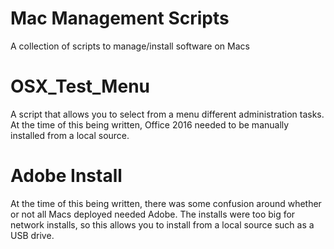 # Mac Management Scripts
A collection of scripts to manage/install software on Macs

# OSX_Test_Menu

A script that allows you to select from a menu different administration tasks. At the time of this being written, Office 2016 needed to be manually installed from a local source. 

# Adobe Install

At the time of this being written, there was some confusion around whether or not all Macs deployed needed Adobe. The installs were too big for network installs, so this allows you to install from a local source such as a USB drive. 
